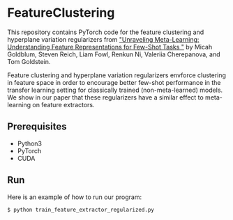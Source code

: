 # FeatureClustering

This repository contains PyTorch code for the feature clustering and hyperplane variation regularizers from ["Unraveling Meta-Learning: Understanding Feature Representations for Few-Shot Tasks
"](https://arxiv.org/abs/2002.06753) by Micah Goldblum, Steven Reich, Liam Fowl, Renkun Ni, Valeriia Cherepanova, and Tom Goldstein.

Feature clustering and hyperplane variation regularizers envforce clustering in feature space in order to encourage better few-shot performance in the transfer learning setting for classically trained (non-meta-learned) models.  We show in our paper that these regularizers have a similar effect to meta-learning on feature extractors.

## Prerequisites
* Python3
* PyTorch
* CUDA

## Run
Here is an example of how to run our program:
```
$ python train_feature_extractor_regularized.py
```
